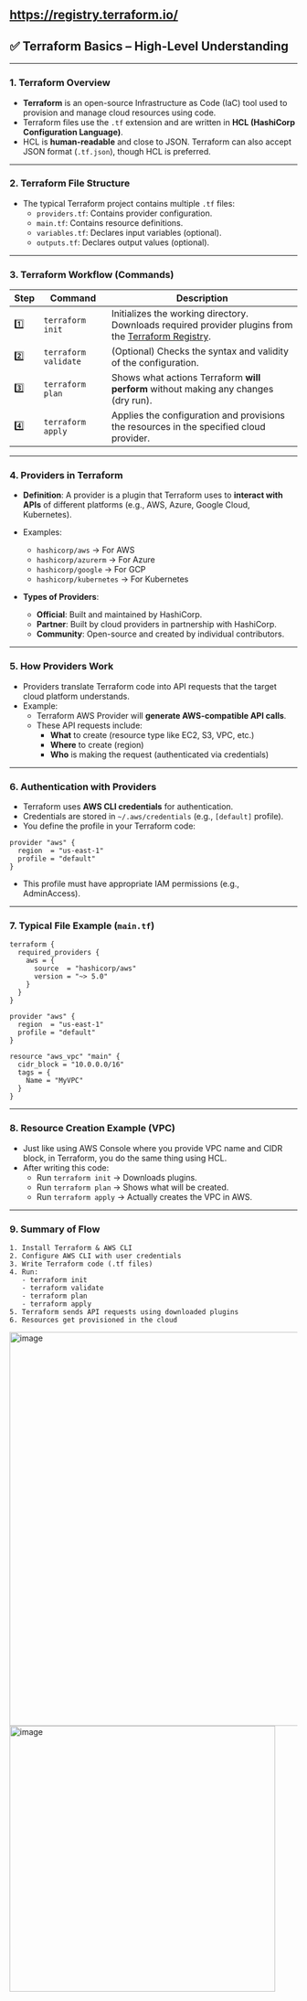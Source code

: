 https://registry.terraform.io/
---

## ✅ Terraform Basics – High-Level Understanding

---

### 1. **Terraform Overview**
- **Terraform** is an open-source Infrastructure as Code (IaC) tool used to provision and manage cloud resources using code.
- Terraform files use the `.tf` extension and are written in **HCL (HashiCorp Configuration Language)**.
- HCL is **human-readable** and close to JSON. Terraform can also accept JSON format (`.tf.json`), though HCL is preferred.

---

### 2. **Terraform File Structure**
- The typical Terraform project contains multiple `.tf` files:
  - `providers.tf`: Contains provider configuration.
  - `main.tf`: Contains resource definitions.
  - `variables.tf`: Declares input variables (optional).
  - `outputs.tf`: Declares output values (optional).

---

### 3. **Terraform Workflow (Commands)**

| Step | Command | Description |
|------|---------|-------------|
| 1️⃣ | `terraform init` | Initializes the working directory. Downloads required provider plugins from the [Terraform Registry](https://registry.terraform.io). |
| 2️⃣ | `terraform validate` | (Optional) Checks the syntax and validity of the configuration. |
| 3️⃣ | `terraform plan` | Shows what actions Terraform **will perform** without making any changes (dry run). |
| 4️⃣ | `terraform apply` | Applies the configuration and provisions the resources in the specified cloud provider. |

---

### 4. **Providers in Terraform**

- **Definition**: A provider is a plugin that Terraform uses to **interact with APIs** of different platforms (e.g., AWS, Azure, Google Cloud, Kubernetes).
- Examples:
  - `hashicorp/aws` → For AWS
  - `hashicorp/azurerm` → For Azure
  - `hashicorp/google` → For GCP
  - `hashicorp/kubernetes` → For Kubernetes

- **Types of Providers**:
  - **Official**: Built and maintained by HashiCorp.
  - **Partner**: Built by cloud providers in partnership with HashiCorp.
  - **Community**: Open-source and created by individual contributors.

---

### 5. **How Providers Work**

- Providers translate Terraform code into API requests that the target cloud platform understands.
- Example:
  - Terraform AWS Provider will **generate AWS-compatible API calls**.
  - These API requests include:
    - **What** to create (resource type like EC2, S3, VPC, etc.)
    - **Where** to create (region)
    - **Who** is making the request (authenticated via credentials)

---

### 6. **Authentication with Providers**
- Terraform uses **AWS CLI credentials** for authentication.
- Credentials are stored in `~/.aws/credentials` (e.g., `[default]` profile).
- You define the profile in your Terraform code:

```hcl
provider "aws" {
  region  = "us-east-1"
  profile = "default"
}
```

- This profile must have appropriate IAM permissions (e.g., AdminAccess).

---

### 7. **Typical File Example (`main.tf`)**

```hcl
terraform {
  required_providers {
    aws = {
      source  = "hashicorp/aws"
      version = "~> 5.0"
    }
  }
}

provider "aws" {
  region  = "us-east-1"
  profile = "default"
}

resource "aws_vpc" "main" {
  cidr_block = "10.0.0.0/16"
  tags = {
    Name = "MyVPC"
  }
}
```

---

### 8. **Resource Creation Example (VPC)**
- Just like using AWS Console where you provide VPC name and CIDR block, in Terraform, you do the same thing using HCL.
- After writing this code:
  - Run `terraform init` → Downloads plugins.
  - Run `terraform plan` → Shows what will be created.
  - Run `terraform apply` → Actually creates the VPC in AWS.

---

### 9. **Summary of Flow**
```
1. Install Terraform & AWS CLI
2. Configure AWS CLI with user credentials
3. Write Terraform code (.tf files)
4. Run:
   - terraform init
   - terraform validate
   - terraform plan
   - terraform apply
5. Terraform sends API requests using downloaded plugins
6. Resources get provisioned in the cloud
```

<img width="689" alt="image" src="https://github.com/user-attachments/assets/4e169721-c3e1-41fa-a12a-ce01bdfd2bad" />

<img width="465" alt="image" src="https://github.com/user-attachments/assets/fc59fc03-3e5f-424b-a4de-24f54a77ee64" />


